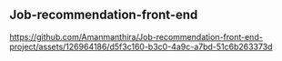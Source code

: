 ## Job-recommendation-front-end ##

https://github.com/Amanmanthira/Job-recommendation-front-end-project/assets/126964186/d5f3c160-b3c0-4a9c-a7bd-51c6b263373d

